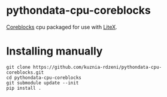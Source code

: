 # pythondata-cpu-coreblocks

[Coreblocks](https://github.com/kuznia-rdzeni/coreblocks) cpu packaged for use with [LiteX](https://github.com/enjoy-digital/litex.git).


# Installing manually

```
git clone https://github.com/kuznia-rdzeni/pythondata-cpu-coreblocks.git
cd pythondata-cpu-coreblocks
git submodule update --init
pip install .
```

